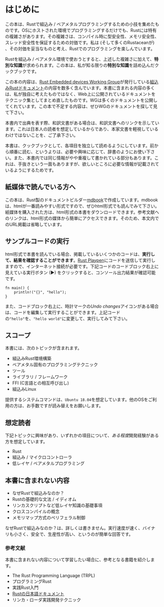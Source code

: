 # はじめに

この本は、Rustで組込み / ベアメタルプログラミングするための小技を集めたものです。OSにホストされた環境でプログラミングするだけでも、Rustには特有の複雑さがあります。その複雑さは、コンパイル時に型安全性、メモリ安全性、スレッド安全性を保証するための対価です。私は (そして多くのRustaceanが) 、その対価を妥当なものと考え、Rustでのプログラミングを楽しんでいます。

Rustを組込み / ベアメタル環境で使おうとすると、上述した複雑さに加えて、**特別な知識**が求められます。この本は、私が知る限りの**特別な知識**を詰め込んだクックブックです。

この本の内容は、[Rust Embedded devices Working Group]が発行している[組込みRustドキュメント]の内容を数多く含んでいます。本書に含まれる内容の多くは、私が独自に考えたものではなく、Web上に公開されているドキュメントをテクニック集としてまとめ直したものです。WGは多くのドキュメントを公開してくれています。この本で不足する内容は、ぜひWGのドキュメントを探して見て下さい。

[Rust Embedded devices Working Group]: https://github.com/rust-embedded/wg
[組込みRustドキュメント]: https://docs.rust-embedded.org/

本書内で出典を表す際、和訳文書がある場合は、和訳文書へのリンクを示しています。これは日本人の読者を想定しているからであり、本家文書を軽視しているわけではないことを、ご了承下さい。

本書は、クックブックとして、各項目を独立して読めるようにしています。前から順番に読む、というよりは、必要や興味に応じて、辞書のようにお使い下さい。また、本書内では同じ情報がやや重複して書かれている部分もあります。これは、手抜きという一面もありますが、欲しいところに必要な情報が記載されているようにするためです。

## 紙媒体で読んでいる方へ

この本は、Rust製のドキュメントビルダー[mdbook]で作成しています。mdbookは、htmlが一番読みやすい形式ですので、ぜひhtml形式でも読んでみて下さい。紙媒体を購入された方は、html形式の本書をダウンロードできます。参考文献へのリンクは、html形式の媒体から簡単にアクセスできます。そのため、本文内でのURL掲載は省略しています。

[mdbook]: https://rust-lang-nursery.github.io/mdBook/

## サンプルコードの実行

html形式で本書を読んでいる場合、掲載しているいくつかのコードは、**実行して、結果を確認することができます**。[Rust Playpen]にコードを送信して実行しますので、インターネット接続が必要です。下記コードのコードブロック右上に見えている実行ボタン (▶) をクリックすると、コンソール出力結果が確認可能です。

[Rust Playpen]: https://play.rust-lang.org/

```rust,editable
fn main() {
    println!("{}", "hello");
}
```

また、コードブロック右上に、時計マークの*Undo changes*アイコンがある場合は、コードを編集して実行することができます。上記コードの`"hello"`を、`"hello world"`に変更して、実行してみて下さい。

## スコープ

本書には、次のトピックが含まれます。

- 組込みRust環境構築
- ベアメタル固有のプログラミングテクニック
- ツール
- ライブラリ / フレームワーク
- FFI (C言語との相互呼び出し)
- 組込みLinux

提供するシステムコマンドは、`Ubuntu 18.04`を想定しています。他のOSをご利用の方は、お手数ですが読み替えをお願いします。

## 想定読者

下記トピックに興味があり、いずれかの項目について、*ある程度*開発経験がある方を想定しています。

- Rust
- 組込み / マイクロコントローラ
- 低レイヤ / ベアメタルプログラミング

## 本書に含まれない内容

- なぜRustで組込みなのか？
- Rustの基礎的な文法 / イディオム
- リンカスクリプトなど低レイヤ知識の基礎事項
- クロスコンパイルの概念
- メモリマップ方式のペリフェラル制御

なぜRustで組込みなのか？は、詳しくは書きません。実行速度が速く、バイナリも小さく、安全で、生産性が高い、というのが簡単な回答です。

### 参考文献

本書に含まれない内容について学習したい場合に、参考となる書籍を紹介します。

- The Rust Programming Language (TRPL)
- プログラミングRust
- 実践Rust入門
- [Rustの日本語ドキュメント]
- リンカ・ローダ実践開発テクニック

[Rustの日本語ドキュメント]: https://doc.rust-jp.rs/
